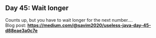 ## Day 45: Wait longer
Counts up, but you have to wait longer for the next number....  
Blog post: **<https://medium.com/@savim2020/useless-java-day-45-d88eae3a0c7e>**
